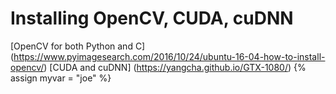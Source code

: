 # Installing OpenCV, CUDA, cuDNN

[OpenCV for both Python and  C] (https://www.pyimagesearch.com/2016/10/24/ubuntu-16-04-how-to-install-opencv/)
[CUDA and cuDNN] (https://yangcha.github.io/GTX-1080/)
{% assign myvar = "joe" %}
